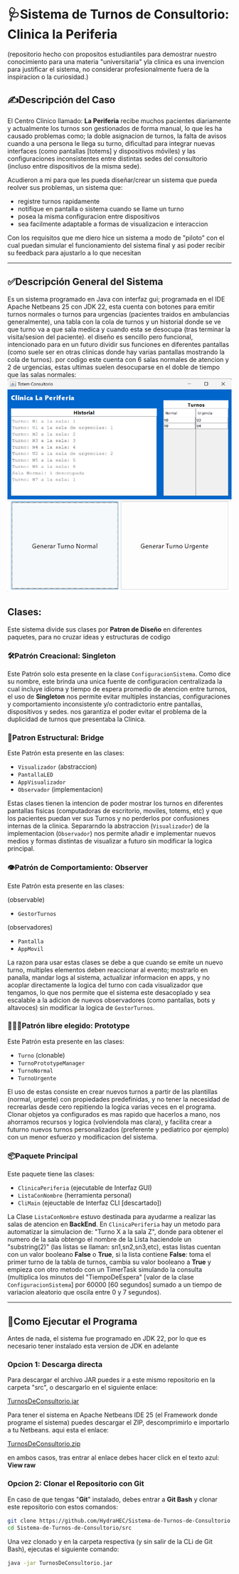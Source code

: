 # 🩺Sistema de Turnos de Consultorio: Clinica la Periferia
(repositorio hecho con propositos estudiantiles para demostrar nuestro conocimiento para una materia "universitaria" yla clinica es una invencion para justificar el sistema, no considerar profesionalmente fuera de la inspiracion o la curiosidad.)

## ✍️Descripción del Caso
El Centro Clinico llamado: **La Periferia** recibe muchos pacientes diariamente y actualmente los turnos son gestionados de forma manual, lo que les ha causado problemas como; la doble asignacion de turnos, la falta de avisos cuando a una persona le llega su turno, dificultad para integrar nuevas interfaces (como pantallas [totems] y dispositivos móviles) y las configuraciones inconsistentes entre distintas sedes del consultorio (incluso entre dispositivos de la misma sede).

Acudieron a mi para que les pueda diseñar/crear un sistema que pueda reolver sus problemas, un sistema que:
- registre turnos rapidamente
- notifique en pantalla o sistema cuando se llame un turno
- posea la misma configuracion entre dispositivos
- sea facilmente adaptable a formas de visualizacion e interaccion

Con los requisitos que me diero hice un sistema a modo de "piloto" con el cual puedan simular el funcionamiento del sistema final y asi poder recibir su feedback para ajustarlo a lo que necesitan


---
## ✅Descripción General del Sistema

Es un sistema programado en Java con interfaz gui; programada en el IDE Apache Netbeans 25 con JDK 22, esta cuenta con botones para emitir turnos normales o turnos para urgencias (pacientes traidos en ambulancias generalmente), una tabla con la cola de turnos y un historial donde se ve que turno va a que sala medica y cuando esta se desocupa (tras terminar la visita/sesion del paciente). el diseño es sencillo pero funcional, intencionado para en un futuro dividir sus funciones en diferentes pantallas (como suele ser en otras clinicas donde hay varias pantallas mostrando la cola de turnos). por codigo este cuenta con 6 salas normales de atencion y 2 de urgencias, estas ultimas suelen desocuparse en el doble de tiempo que las salas normales:
![img](img/image01.png)

## Clases:
Este sistema divide sus clases por **Patron de Diseño** en diferentes paquetes, para no cruzar ideas y estructuras de codigo

### 🛠️Patrón Creacional: Singleton
Este Patrón solo esta presente en la clase `ConfiguracionSistema`. Como dice su nombre, este brinda una unica fuente de configuracion centralizada la cual incluye idioma y tiempo de espera promedio de atencion entre turnos, el uso de **Singleton** nos permite evitar multiples instancias, configuraciones y comportamiento inconsistente y/o contradictorio entre pantallas, dispositivos y sedes. nos garantiza el poder evitar el problema de la duplicidad de turnos que presentaba la Clinica.

### 🌉Patron Estructural: Bridge
Este Patrón esta presente en las clases:
- `Visualizador` (abstraccion)
- `PantallaLED`
- `AppVisualizador`
- `Observador` (implementacion)

Estas clases tienen la intencion de poder mostrar los turnos en diferentes pantallas fisicas (computadoras de escritorio, moviles, totems, etc) y que los pacientes puedan ver sus Turnos y no perderlos por confusiones internas de la clinica. Separarndo la abstraccion (`Visualizador`) de la implementacion (`Observador`) nos permite añadir e implementar nuevos medios y formas distintas de visualizar a futuro sin modificar la logica principal.

### 👁️Patrón de Comportamiento: Observer
Este Patrón esta presente en las clases:

(observable)
- `GestorTurnos`

(observadores)
- `Pantalla`
- `AppMovil`

La razon para usar estas clases se debe a que cuando se emite un nuevo turno, multiples elementos deben reaccionar al evento; mostrarlo en panalla, mandar logs al sistema, actualizar informacion en apps, y no acoplar directamente la logica del turno con cada visualizador que tengamos, lo que nos permite que el sistema este desacoplado y sea escalable a la adicion de nuevos observadores (como pantallas, bots y altavoces) sin modificar la logica de `GestorTurnos`.

### 🧑‍🤝‍🧑Patrón libre elegido: Prototype
Este Patrón esta presente en las clases:
- `Turno` (clonable)
- `TurnoPrototypeManager`
- `TurnoNormal`
- `TurnoUrgente`

El uso de estas consiste en crear nuevos turnos a partir de las plantillas (normal, urgente) con propiedades predefinidas, y no tener la necesidad de recrearlas desde cero repitiendo la logica varias veces en el programa. Clonar objetos ya configurados es mas rapido que hacerlos a mano, nos ahorramos recursos y logica (volviendola mas clara), y facilita crear a futurno nuevos turnos personalizados (preferente y pediatrico por ejemplo) con un menor esfuerzo y modificacion del sistema.

### 📦Paquete Principal
Este paquete tiene las clases:
- `ClinicaPeriferia` (ejecutable de Interfaz GUI)
- `ListaConNombre` (herramienta personal)
- `CliMain` (ejeuctable de Interfaz CLI [descartado])

La Clase `ListaConNombre` estuvo destinada para ayudarme a realizar las salas de atencion en **BackEnd**. En `ClinicaPeriferia` hay un metodo para automatizar la simulacion de: "Turno X a la sala Z", donde para obtener el numero de la sala obtengo el nombre de la Lista haciendole un "substring(2)" (las listas se llaman: sn1,sn2,sn3,etc), estas listas cuentan con un valor booleano **False** o **True**, si la lista contiene **False**: toma el primer turno de la tabla de turnos, cambia su valor booleano a **True** y empieza con otro metodo con un TimerTask simulando la consulta (multiplica los minutos del "TiempoDeEspera" [valor de la clase `ConfiguracionSistema`] por 60000 [60 segundos] sumado a un tiempo de variacion aleatorio que oscila entre 0 y 7 segundos).

---
## 🤖Como Ejecutar el Programa
Antes de nada, el sistema fue programado en JDK 22, por lo que es necesario tener instalado esta version de JDK en adelante

### Opcion 1: Descarga directa
Para descargar el archivo JAR puedes ir a este mismo repositorio en la carpeta "src", o descargarlo en el siguiente enlace:

[TurnosDeConsultorio.jar](src/TurnosDeConsultorio.jar)

Para tener el sistema en Apache Netbeans IDE 25 (el Framework donde programe el sistema) puedes descargar el ZIP, descomprimirlo e importarlo a tu Netbeans. aqui esta el enlace:

[TurnosDeConsultorio.zip](src/TurnosDeConsultorio.zip)
 
en ambos casos, tras entrar al enlace debes hacer click en el texto azul: **View raw**

### Opcion 2: Clonar el Repositorio con Git
En caso de que tengas "**Git**" instalado, debes entrar a **Git Bash** y clonar este repositorio con estos comandos:

```bash
git clone https://github.com/HydraHEC/Sistema-de-Turnos-de-Consultorio
cd Sistema-de-Turnos-de-Consultorio/src
```
Una vez clonado y en la carpeta respectiva (y sin salir de la CLi de Git Bash), ejecutas el siguiente comando:

```bash
java -jar TurnosDeConsultorio.jar
```
